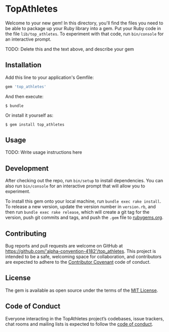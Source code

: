 # TopAthletes

Welcome to your new gem! In this directory, you'll find the files you need to be able to package up your Ruby library into a gem. Put your Ruby code in the file `lib/top_athletes`. To experiment with that code, run `bin/console` for an interactive prompt.

TODO: Delete this and the text above, and describe your gem

## Installation

Add this line to your application's Gemfile:

```ruby
gem 'top_athletes'
```

And then execute:

    $ bundle

Or install it yourself as:

    $ gem install top_athletes

## Usage

TODO: Write usage instructions here

## Development

After checking out the repo, run `bin/setup` to install dependencies. You can also run `bin/console` for an interactive prompt that will allow you to experiment.

To install this gem onto your local machine, run `bundle exec rake install`. To release a new version, update the version number in `version.rb`, and then run `bundle exec rake release`, which will create a git tag for the version, push git commits and tags, and push the `.gem` file to [rubygems.org](https://rubygems.org).

## Contributing

Bug reports and pull requests are welcome on GitHub at https://github.com/'alpha-convention-4182'/top_athletes. This project is intended to be a safe, welcoming space for collaboration, and contributors are expected to adhere to the [Contributor Covenant](http://contributor-covenant.org) code of conduct.

## License

The gem is available as open source under the terms of the [MIT License](https://opensource.org/licenses/MIT).

## Code of Conduct

Everyone interacting in the TopAthletes project’s codebases, issue trackers, chat rooms and mailing lists is expected to follow the [code of conduct](https://github.com/'alpha-convention-4182'/top_athletes/blob/master/CODE_OF_CONDUCT.md).
